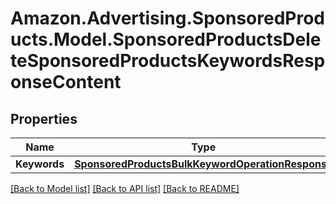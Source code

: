 # Amazon.Advertising.SponsoredProducts.Model.SponsoredProductsDeleteSponsoredProductsKeywordsResponseContent

## Properties

Name | Type | Description | Notes
------------ | ------------- | ------------- | -------------
**Keywords** | [**SponsoredProductsBulkKeywordOperationResponse**](SponsoredProductsBulkKeywordOperationResponse.md) |  | 

[[Back to Model list]](../README.md#documentation-for-models) [[Back to API list]](../README.md#documentation-for-api-endpoints) [[Back to README]](../README.md)

